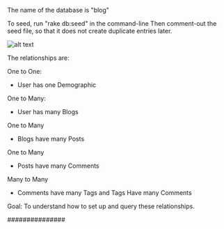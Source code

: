 The name of the database is "blog"

To seed, run "rake db:seed" in the command-line
Then comment-out the seed file, so that it does not create duplicate entries later.

![alt text](https://github.com/maiya-22/blog-sinatra-active-record/master/images_for_readme/put_request_postman.png)

The relationships are:

One to One:

* User has one Demographic

One to Many:

* User has many Blogs

One to Many

* Blogs have many Posts

One to Many

* Posts have many Comments

Many to Many

* Comments have many Tags and Tags Have many Comments

Goal:
To understand how to set up and query these relationships.

###############
